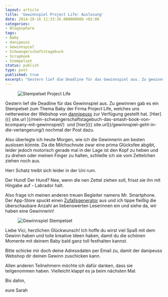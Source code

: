 ```yaml
---
layout: article
title: 'Gewinnspiel Project Life: Auslosung'
date: 2014-10-16 11:33:26.000000000 +02:00
categories:
- Blogosphare
tags:
- Baby
- danipeuss
- Gewinnspiel
- Schwangerschaftstagebuch
- Scrapbook
- Stempelset
status: publish
type: post
published: true
excerpt: "Gestern lief die Deadline für das Gewinnspiel aus. Zu gewinnen gab es ein Stempelset zum Thema Baby der Firma Project Life, welches uns netterweise der Webshop von dannipeuss zur Verfügung gestellt hat."
---
```

<figure>
	<img src="{{ site.url }}/images/klartext_stempel_53ad937dad4b2.jpg" alt="Stempelset Project Life" />
</figure>

Gestern lief die Deadline für das Gewinnspiel aus. Zu gewinnen gab es ein Stempelset zum Thema Baby der Firma Project Life, welches uns netterweise der Webshop von [dannipeuss](http://www.danipeuss.de) zur Verfügung gestellt hat. [Hier]({{ site.url }}/mein-schwangerschaftstagebuch-das-smash-book-von-kcompany-mit-gewinnspiel/)  und [hier]({{ site.url}}/gewinnspiel-geht-in-die-verlangerung/) nochmal der Post dazu.

Also überlegte ich heute Morgen, wie ich die Gewinnerin am besten auslosen könnte. Da die Milchschnute zwar eine prima Glücksfee abgibt, leider jedoch motorisch gerade mal in der Lage ist den Kopf zu heben und zu drehen oder meinen Finger zu halten, schließe ich sie vom Zettelchen ziehen noch aus.

Herr Schatz treibt sich leider in der Uni rum.

Der Hund! Der Hund? Nee, wenn die nen Zettel ziehen soll, frisst sie ihn mit Hingabe auf - Labrador halt.

Also frage ich meinen anderen treuen Begleiter namens Mr. Smartphone. Der App-Store spuckt einen [Zufallsgenerator](https://itunes.apple.com/de/app/wer-machts/id523398719?mt=8) aus und ich tippe fleißig die überschaubare Anzahl an liebenswerten Leserinnen ein und siehe da, wir haben eine Gewinnerin!

<figure>
	<img src="{{ site.url }}/images/image5.jpg" alt="Gewinnspiel Stempelset" />
</figure>

Liebe Vici, herzlichen Glückwunsch! Ich hoffe du wirst viel Spaß mit dem Gewinn haben und tolle kreative Ideen haben, damit du die schönen Momente mit deinem Baby bald ganz toll festhalten kannst.

Bitte schicke mir doch deine Adressdaten per Email zu, damit der danipeuss Webshop dir deinen Gewinn zuschicken kann.

Allen anderen Teilnehmern möchte ich dafür danken, dass sie teilgenommen haben. Vielleicht klappt es ja beim nächsten Mal.

Bis dahin,

eure Sarah

